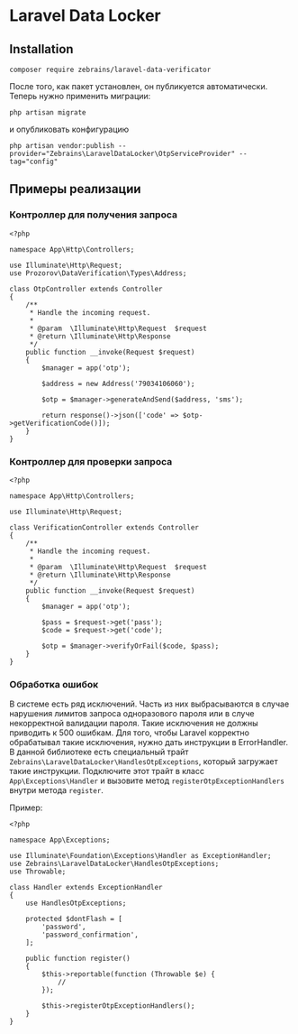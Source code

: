 # Laravel Data Locker

## Installation

```
composer require zebrains/laravel-data-verificator
```

После того, как пакет установлен, он публикуется автоматически. Теперь нужно применить миграции:
```
php artisan migrate
```
и опубликовать конфигурацию

```
php artisan vendor:publish --provider="Zebrains\LaravelDataLocker\OtpServiceProvider" --tag="config"
```

## Примеры реализации

### Контроллер для получения запроса

```
<?php

namespace App\Http\Controllers;

use Illuminate\Http\Request;
use Prozorov\DataVerification\Types\Address;

class OtpController extends Controller
{
    /**
     * Handle the incoming request.
     *
     * @param  \Illuminate\Http\Request  $request
     * @return \Illuminate\Http\Response
     */
    public function __invoke(Request $request)
    {
        $manager = app('otp');

        $address = new Address('79034106060');

        $otp = $manager->generateAndSend($address, 'sms');

        return response()->json(['code' => $otp->getVerificationCode()]);
    }
}
```

### Контроллер для проверки запроса

```
<?php

namespace App\Http\Controllers;

use Illuminate\Http\Request;

class VerificationController extends Controller
{
    /**
     * Handle the incoming request.
     *
     * @param  \Illuminate\Http\Request  $request
     * @return \Illuminate\Http\Response
     */
    public function __invoke(Request $request)
    {
        $manager = app('otp');

        $pass = $request->get('pass');
        $code = $request->get('code');

        $otp = $manager->verifyOrFail($code, $pass);
    }
}
```

### Обработка ошибок

В системе есть ряд исключений. Часть из них выбрасываются в случае нарушения лимитов запроса одноразового пароля или в случе некорректной валидации пароля. Такие исключения не должны приводить к 500 ошибкам. Для того, чтобы Laravel корректно обрабатывал такие исключения, нужно дать инструкции в ErrorHandler. В данной библиотеке есть специальный трайт `Zebrains\LaravelDataLocker\HandlesOtpExceptions`, который загружает такие инструкции. Подключите этот трайт в класс `App\Exceptions\Handler` и вызовите метод `registerOtpExceptionHandlers` внутри метода `register`.

Пример:
```
<?php

namespace App\Exceptions;

use Illuminate\Foundation\Exceptions\Handler as ExceptionHandler;
use Zebrains\LaravelDataLocker\HandlesOtpExceptions;
use Throwable;

class Handler extends ExceptionHandler
{
    use HandlesOtpExceptions;

    protected $dontFlash = [
        'password',
        'password_confirmation',
    ];

    public function register()
    {
        $this->reportable(function (Throwable $e) {
            //
        });

        $this->registerOtpExceptionHandlers();
    }
}

```
